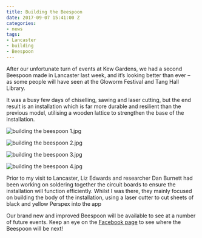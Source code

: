 ```yaml
---
title: Building the Beespoon
date: 2017-09-07 15:41:00 Z
categories:
- news
tags:
- Lancaster
- building
- Beespoon
---
```


After our unfortunate turn of events at Kew Gardens, we had a second Beespoon made in Lancaster last week, and it’s looking better than ever – as some people will have seen at the Gloworm Festival and Tang Hall Library.

It was a busy few days of chiselling, sawing and laser cutting, but the end result is an installation which is far more durable and resilient than the previous model, utilising a wooden lattice to strengthen the base of the installation.

![building the beespoon 1.jpg](/uploads/building%20the%20beespoon%201.jpg)

![building the beespoon 2.jpg](/uploads/building%20the%20beespoon%202.jpg)

![building the beespoon 3.jpg](/uploads/building%20the%20beespoon%203.jpg)

![building the beespoon 4.jpg](/uploads/building%20the%20beespoon%204.jpg)

Prior to my visit to Lancaster, Liz Edwards and researcher Dan Burnett had been working on soldering together the circuit boards to ensure the installation will function efficiently. Whilst I was there, they mainly focused on building the body of the installation, using a laser cutter to cut sheets of black and yellow Perspex into the app

Our brand new and improved Beespoon will be available to see at a number of future events. Keep an eye on the [Facebook page](https://www.facebook.com/tellingthebeesproject/) to see where the Beespoon will be next!